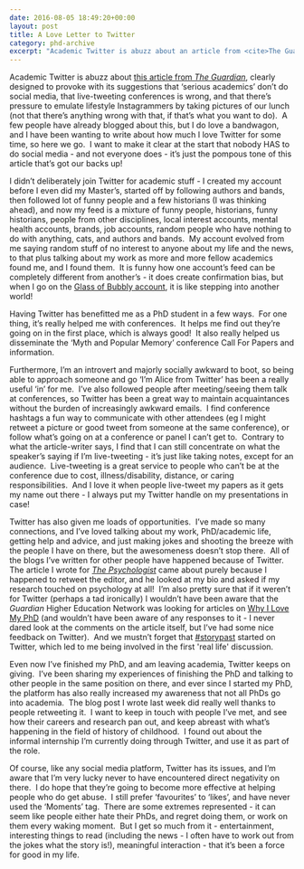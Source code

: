 ```yaml
---
date: 2016-08-05 18:49:20+00:00
layout: post
title: A Love Letter to Twitter
category: phd-archive
excerpt: "Academic Twitter is abuzz about an article from <cite>The Guardian</cite> that suggests 'serious academics' don't do social media."
---
```


Academic Twitter is abuzz about [this article from <cite>The Guardian</cite>](https://www.theguardian.com/higher-education-network/2016/aug/05/im-a-serious-academic-not-a-professional-instagrammer), clearly designed to provoke with its suggestions that ‘serious academics’ don’t do social media, that live-tweeting conferences is wrong, and that there’s pressure to emulate lifestyle Instagrammers by taking pictures of our lunch (not that there’s anything wrong with that, if that’s what you want to do).  A few people have already blogged about this, but I do love a bandwagon, and I have been wanting to write about how much I love Twitter for some time, so here we go.  I want to make it clear at the start that nobody HAS to do social media - and not everyone does - it’s just the pompous tone of this article that’s got our backs up!

I didn’t deliberately join Twitter for academic stuff - I created my account before I even did my Master’s, started off by following authors and bands, then followed lot of funny people and a few historians (I was thinking ahead), and now my feed is a mixture of funny people, historians, funny historians, people from other disciplines, local interest accounts, mental health accounts, brands, job accounts, random people who have nothing to do with anything, cats, and authors and bands.  My account evolved from me saying random stuff of no interest to anyone about my life and the news, to that plus talking about my work as more and more fellow academics found me, and I found them.  It is funny how one account’s feed can be completely different from another’s - it does create confirmation bias, but when I go on the [Glass of Bubbly account](http://www.twitter.com/glassofbubbly), it is like stepping into another world!

Having Twitter has benefitted me as a PhD student in a few ways.  For one thing, it’s really helped me with conferences.  It helps me find out they’re going on in the first place, which is always good!  It also really helped us disseminate the ‘Myth and Popular Memory’ conference Call For Papers and information.

Furthermore, I’m an introvert and majorly socially awkward to boot, so being able to approach someone and go ‘I’m Alice from Twitter’ has been a really useful ‘in’ for me.  I’ve also followed people after meeting/seeing them talk at conferences, so Twitter has been a great way to maintain acquaintances without the burden of increasingly awkward emails.  I find conference hashtags a fun way to communicate with other attendees (eg I might retweet a picture or good tweet from someone at the same conference), or follow what’s going on at a conference or panel I can’t get to.  Contrary to what the article-writer says, I find that I can still concentrate on what the speaker’s saying if I’m live-tweeting - it’s just like taking notes, except for an audience.  Live-tweeting is a great service to people who can’t be at the conference due to cost, illness/disability, distance, or caring responsibilities.  And I love it when people live-tweet my papers as it gets my name out there - I always put my Twitter handle on my presentations in case!

Twitter has also given me loads of opportunities.  I’ve made so many connections, and I’ve loved talking about my work, PhD/academic life, getting help and advice, and just making jokes and shooting the breeze with the people I have on there, but the awesomeness doesn’t stop there.  All of the blogs I’ve written for other people have happened because of Twitter.  The article I wrote for [<cite>The Psychologist</cite>](http://thepsychologist.bps.org.uk/volume-29/january-2016/screwed-little-despots) came about purely because I happened to retweet the editor, and he looked at my bio and asked if my research touched on psychology at all!  I’m also pretty sure that if it weren’t for Twitter (perhaps a tad ironically) I wouldn’t have been aware that the <cite>Guardian</cite> Higher Education Network was looking for articles on [Why I Love My PhD](https://www.theguardian.com/higher-education-network/2016/jan/18/my-phd-busts-the-old-stereotypes-about-selfish-smug-only-children) (and wouldn’t have been aware of any responses to it - I never dared look at the comments on the article itself, but I’ve had some nice feedback on Twitter).  And we mustn’t forget that [#storypast](https://storyingthepast.wordpress.com/) started on Twitter, which led to me being involved in the first 'real life' discussion.

Even now I’ve finished my PhD, and am leaving academia, Twitter keeps on giving.  I’ve been sharing my experiences of finishing the PhD and talking to other people in the same position on there, and ever since I started my PhD, the platform has also really increased my awareness that not all PhDs go into academia.  The blog post I wrote last week did really well thanks to people retweeting it.  I want to keep in touch with people I’ve met, and see how their careers and research pan out, and keep abreast with what’s happening in the field of history of childhood.  I found out about the informal internship I’m currently doing through Twitter, and use it as part of the role.

Of course, like any social media platform, Twitter has its issues, and I’m aware that I’m very lucky never to have encountered direct negativity on there.  I do hope that they’re going to become more effective at helping people who do get abuse.  I still prefer ‘favourites’ to ‘likes’, and have never used the ‘Moments’ tag.  There are some extremes represented - it can seem like people either hate their PhDs, and regret doing them, or work on them every waking moment.  But I get so much from it - entertainment, interesting things to read (including the news - I often have to work out from the jokes what the story is!), meaningful interaction - that it’s been a force for good in my life.
